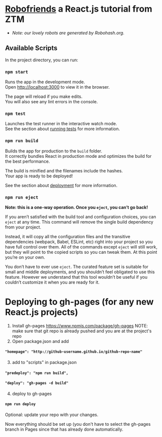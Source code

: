 # [Robofriends](https://dandydo.github.io/robofriends) a React.js tutorial from ZTM
* *Note: our lovely robots are generated by Robohash.org.*

## Available Scripts

In the project directory, you can run:

### `npm start`

Runs the app in the development mode.\
Open [http://localhost:3000](http://localhost:3000) to view it in the browser.

The page will reload if you make edits.\
You will also see any lint errors in the console.

### `npm test`

Launches the test runner in the interactive watch mode.\
See the section about [running tests](https://facebook.github.io/create-react-app/docs/running-tests) for more information.

### `npm run build`

Builds the app for production to the `build` folder.\
It correctly bundles React in production mode and optimizes the build for the best performance.

The build is minified and the filenames include the hashes.\
Your app is ready to be deployed!

See the section about [deployment](https://facebook.github.io/create-react-app/docs/deployment) for more information.

### `npm run eject`

**Note: this is a one-way operation. Once you `eject`, you can’t go back!**

If you aren’t satisfied with the build tool and configuration choices, you can `eject` at any time. This command will remove the single build dependency from your project.

Instead, it will copy all the configuration files and the transitive dependencies (webpack, Babel, ESLint, etc) right into your project so you have full control over them. All of the commands except `eject` will still work, but they will point to the copied scripts so you can tweak them. At this point you’re on your own.

You don’t have to ever use `eject`. The curated feature set is suitable for small and middle deployments, and you shouldn’t feel obligated to use this feature. However we understand that this tool wouldn’t be useful if you couldn’t customize it when you are ready for it.

# Deploying to gh-pages (for any new React.js projects)

1. Install gh-pages https://www.npmjs.com/package/gh-pages
NOTE: make sure that git repo is already pushed and you are at the project's repo
2. Open package.json and add
#### `"homepage": "http://github-username.github.io/github-repo-name"`
3. add to "scripts" in package.json
#### `"predeploy": "npm run build",`
#### `"deploy": "gh-pages -d build"`
4. deploy to gh-pages
#### `npm run deploy`

Optional: update your repo with your changes.

Now everything should be set up (you don't have to select the gh-pages branch in Pages since that has already done automatically.
